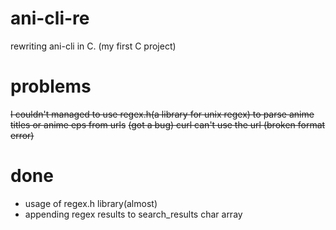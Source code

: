 # ani-cli-re
rewriting ani-cli in C. (my first C project)
# problems
~~I couldn't managed to use regex.h(a library for unix regex) to parse anime titles or anime eps from urls~~
~~(got a bug) curl can't use the url (broken format error)~~
# done
* usage of regex.h library(almost)
* appending regex results to search_results char array

